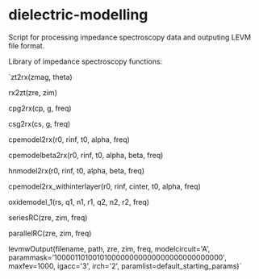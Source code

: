 # dielectric-modelling

Script for processing impedance spectroscopy data and outputing LEVM file format.

Library of impedance spectroscopy functions:

`zt2rx(zmag, theta)

rx2zt(zre, zim)

cpg2rx(cp, g, freq)

csg2rx(cs, g, freq)

cpemodel2rx(r0, rinf, t0, alpha, freq)

cpemodelbeta2rx(r0, rinf, t0, alpha, beta, freq)

hnmodel2rx(r0, rinf, t0, alpha, beta, freq)

cpemodel2rx_withinterlayer(r0, rinf, cinter, t0, alpha, freq)

oxidemodel_1(rs, q1, n1, r1, q2, n2, r2, freq)

seriesRC(zre, zim, freq)

parallelRC(zre, zim, freq)

levmwOutput(filename, path, zre, zim, freq, modelcircuit='A', parammask='1000011010010100000000000000000000000000', maxfev=1000, igacc='3', irch='2', paramlist=default_starting_params)`
